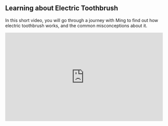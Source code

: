 ## Learning about Electric Toothbrush
In this short video, you will go through a journey with Ming to find out how electric toothbrush works, and the common misconceptions about it.
<style>.verse-player-embed { position: relative; padding-bottom: 56.25%; height: 0; overflow: hidden; max-width: 100%; } .verse-player-embed iframe, .verse-player-embed object, .verse-player-embed embed { position: absolute; top: 0; left: 0; width: 100%; height: 100%; }</style><div class='verse-player-embed'><iframe src='https://www.verse.com/stories/60897-mings-secret-of-beautiful-tooth/' allow='autoplay' frameborder='0' allowfullscreen ></iframe></div>
